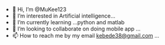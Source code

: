 - 👋 Hi, I’m @MuKee123
- 👀 I’m interested in Artificial intelligence... 
- 🌱 I’m currently learning ...python and matlab
- 💞️ I’m looking to collaborate on doing mobile app ...
- 📫 How to reach me by my email kebede38@gmail.com ...

<!---
MuKee123/MuKee123 is a ✨ special ✨ repository because its `README.md` (this file) appears on your GitHub profile.
You can click the Preview link to take a look at your changes.
--->

